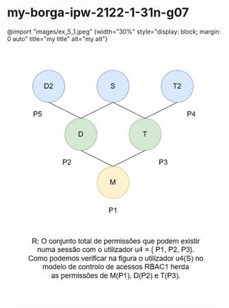 # my-borga-ipw-2122-1-31n-g07


@import "images/ex_5_1.jpeg" {width="30%" style="display: block; margin: 0 auto" title="my title" alt="my alt"}


![alt|30](images/ex_5_1.jpeg)